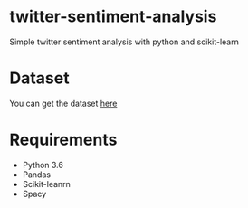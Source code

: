 # twitter-sentiment-analysis
Simple twitter sentiment analysis with python and scikit-learn

# Dataset
  You can get the dataset [here](http://thinknook.com/twitter-sentiment-analysis-training-corpus-dataset-2012-09-22/)
# Requirements
* Python 3.6
* Pandas
* Scikit-leanrn
* Spacy

